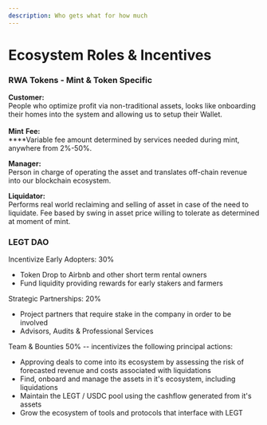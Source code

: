 ```yaml
---
description: Who gets what for how much
---
```


# Ecosystem Roles & Incentives

### **RWA Tokens - Mint & Token Specific**

**Customer:** \
People who optimize profit via non-traditional assets, looks like onboarding their homes into the system and allowing us to setup their Wallet. \
\
**Mint** **Fee:**\
****Variable fee amount determined by services needed during mint, anywhere from 2%-50%.

**Manager:** \
Person in charge of operating the asset and translates off-chain revenue into our blockchain ecosystem.

**Liquidator:**\
Performs real world reclaiming and selling of asset in case of the need to liquidate.  Fee based by swing in asset price willing to tolerate as determined at moment of mint.&#x20;



### **LEGT DAO**

Incentivize Early Adopters: 30%

* Token Drop to Airbnb and other short term rental owners
* Fund liquidity providing rewards for early stakers and farmers

Strategic Partnerships: 20%

* Project partners that require stake in the company in order to be involved
* Advisors, Audits & Professional Services

Team & Bounties 50% -- incentivizes the following principal actions:&#x20;

* Approving deals to come into its ecosystem by assessing the risk of forecasted revenue and costs associated with liquidations
* Find, onboard and manage the assets in it's ecosystem, including liquidations
* Maintain the LEGT / USDC pool using the cashflow generated from it's assets
* Grow the ecosystem of tools and protocols that interface with LEGT

